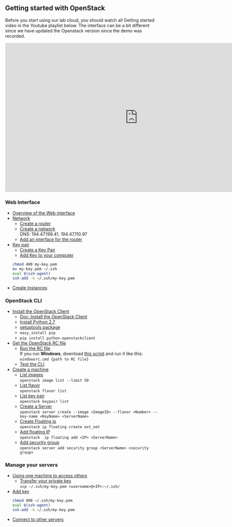 ## Getting started with OpenStack
Before you start using our lab cloud, you should watch all Getting started video in the Youtube playlist below.
The interface can be a bit different since we have updated the Openstack version since the demo was recorded.

<iframe width="853" height="480" src="https://www.youtube.com/embed/videoseries?list=PLSWJPPj5sKmpd1_CvWzGsB8p6VdGFSEv1" frameborder="0" allowfullscreen></iframe>

### Web Interface
* [Overview of the Web interface](https://www.youtube.com/watch?list=PLSWJPPj5sKmpd1_CvWzGsB8p6VdGFSEv1&v=gTN6iSopAvo)
* [Network](https://www.youtube.com/watch?list=PLSWJPPj5sKmpd1_CvWzGsB8p6VdGFSEv1&v=ELQKjXU4Qh0)
  * [Create a router](https://www.youtube.com/watch?list=PLSWJPPj5sKmpd1_CvWzGsB8p6VdGFSEv1&v=ELQKjXU4Qh0&t=1m15s)
  * [Create a network](https://www.youtube.com/watch?list=PLSWJPPj5sKmpd1_CvWzGsB8p6VdGFSEv1&v=ELQKjXU4Qh0&t=3m) <br />
    DNS: 194.47.199.41, 194.47.110.97
  * [Add an interface for the router](https://www.youtube.com/watch?list=PLSWJPPj5sKmpd1_CvWzGsB8p6VdGFSEv1&v=ELQKjXU4Qh0&t=6m10s)
* [Key pair](https://www.youtube.com/watch?list=PLSWJPPj5sKmpd1_CvWzGsB8p6VdGFSEv1&v=QWmx1K9duHk)
  * [Create a Key Pair](https://www.youtube.com/watch?list=PLSWJPPj5sKmpd1_CvWzGsB8p6VdGFSEv1&v=QWmx1K9duHk&t=32s)
  * [Add Key to your computer](https://www.youtube.com/watch?list=PLSWJPPj5sKmpd1_CvWzGsB8p6VdGFSEv1&v=QWmx1K9duHk&t=59s)
  ```bash
  chmod 400 my-key.pem
  mv my-key.pem ~/.ssh
  eval $(ssh-agent)
  ssh-add -k ~/.ssh/my-key.pem
    ```
* [Create Instances](https://www.youtube.com/watch?list=PLSWJPPj5sKmpd1_CvWzGsB8p6VdGFSEv1&v=m34IBhq6MDY)

### OpenStack CLI
* [Install the OpenStack Client](https://www.youtube.com/watch?list=PLSWJPPj5sKmpd1_CvWzGsB8p6VdGFSEv1&v=pELgVCeUe4k&t=4s)
  * [Doc: Install the OpenStack Client](http://docs.openstack.org/cli-reference/common/cli_install_openstack_command_line_clients.html)
  * [Install Python 2.7](https://www.python.org/downloads/)
  * [setuptools package](https://pypi.python.org/pypi/setuptools)
  * `easy_install pip`
  * `pip install python-openstackclient`
* [Get the OpenStack RC file](https://www.youtube.com/watch?list=PLSWJPPj5sKmpd1_CvWzGsB8p6VdGFSEv1&v=pELgVCeUe4k&t=2m40s)
  * [Run the RC file](https://www.youtube.com/watch?list=PLSWJPPj5sKmpd1_CvWzGsB8p6VdGFSEv1&v=pELgVCeUe4k&t=4m16s) <br />
    If you run **Windows**, download [this script](http://orion.lnu.se/pub/education/course/1DV031/vt16/part-3/files/windowsrc.cmd.zip) and run it like this: <br />
    `windowsrc.cmd {path to RC file}`
  * [Test the CLI](https://www.youtube.com/watch?list=PLSWJPPj5sKmpd1_CvWzGsB8p6VdGFSEv1&v=pELgVCeUe4k&t=5m46s)
* [Create a machine](https://www.youtube.com/watch?list=PLSWJPPj5sKmpd1_CvWzGsB8p6VdGFSEv1&v=KYyxxzS16QM&t=10s)
  * [List images](https://www.youtube.com/watch?list=PLSWJPPj5sKmpd1_CvWzGsB8p6VdGFSEv1&v=KYyxxzS16QM&t=39s) <br /> `openstack image list --limit 50`
  * [List flavor](https://www.youtube.com/watch?list=PLSWJPPj5sKmpd1_CvWzGsB8p6VdGFSEv1&v=KYyxxzS16QM&t=2m17s)  <br />`openstack flavor list`
  * [List key pair](https://www.youtube.com/watch?list=PLSWJPPj5sKmpd1_CvWzGsB8p6VdGFSEv1&v=KYyxxzS16QM&t=2m51s)  <br /> `openstack keypair list`
  * [Create a Server](https://www.youtube.com/watch?list=PLSWJPPj5sKmpd1_CvWzGsB8p6VdGFSEv1&v=KYyxxzS16QM&t=3m13s)  <br /> `openstack server create --image <ImageID> --flavor <Number> --key-name <KeyName> <ServerName>`
  * [Create Floating ip](https://www.youtube.com/watch?list=PLSWJPPj5sKmpd1_CvWzGsB8p6VdGFSEv1&v=KYyxxzS16QM&t=7m50s)  <br /> `openstack ip floating create ext_net`
  * [Add floating IP](https://www.youtube.com/watch?list=PLSWJPPj5sKmpd1_CvWzGsB8p6VdGFSEv1&v=KYyxxzS16QM&t=9m10s)  <br /> `openstack  ip floating add <IP> <ServerName>`
  * [Add security group](https://www.youtube.com/watch?list=PLSWJPPj5sKmpd1_CvWzGsB8p6VdGFSEv1&v=KYyxxzS16QM&t=10m36s)  <br /> `openstack server add security group <ServerName> <security group>`

### Manage your servers
* [Using one machine to access others](https://www.youtube.com/watch?list=PLSWJPPj5sKmpd1_CvWzGsB8p6VdGFSEv1&v=FOlwmWzSb3Q&t=4s)
  * [Transfer your private key](https://www.youtube.com/watch?list=PLSWJPPj5sKmpd1_CvWzGsB8p6VdGFSEv1&v=FOlwmWzSb3Q&t=1m10s) <br /> `scp ~/.ssh/my-key.pem <username>@<IP>:~/.ssh/`
* [Add key](https://www.youtube.com/watch?list=PLSWJPPj5sKmpd1_CvWzGsB8p6VdGFSEv1&v=FOlwmWzSb3Q&t=2m47s)
  ```bash
  chmod 400 ~/.ssh/my-key.pem
  eval $(ssh-agent)
  ssh-add -k ~/.ssh/my-key.pem
  ```
* [Connect to other servers](https://www.youtube.com/watch?list=PLSWJPPj5sKmpd1_CvWzGsB8p6VdGFSEv1&v=FOlwmWzSb3Q&t=4m20s)
